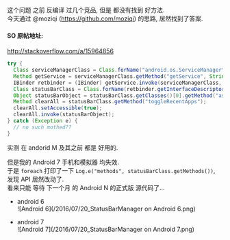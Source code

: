 这个问题 之前 反编译 过几个竞品, 但是 都没有找到 好方法.  
今天通过 @moziqi (https://github.com/moziqi) 的思路, 居然找到了答案.  

#### SO 原帖地址:  
http://stackoverflow.com/a/15964856  


``` java
try {
  Class serviceManagerClass = Class.forName("android.os.ServiceManager");
  Method getService = serviceManagerClass.getMethod("getService", String.class);
  IBinder retbinder = (IBinder) getService.invoke(serviceManagerClass, "statusbar");
  Class statusBarClass = Class.forName(retbinder.getInterfaceDescriptor());
  Object statusBarObject = statusBarClass.getClasses()[0].getMethod("asInterface", IBinder.class).invoke(null, new Object[] { retbinder });
  Method clearAll = statusBarClass.getMethod("toggleRecentApps");
  clearAll.setAccessible(true);
  clearAll.invoke(statusBarObject);
} catch (Exception e) {
  // no such mothed??
}
```

实测 在 andorid M 及其之前 都是 好用的.  

但是我的 Android 7 手机和模拟器 均失效.  
于是 `foreach` 打印了一下 `Log.e("methods", statusBarClass.getMethods())`,  
发现 API 居然改动了.  
看来只能 等待 下一个月 的 Android N 的正式版 源代码了...  

- android 6  
![Android 6](/2016/07/20_StatusBarManager on Android 6.png)

- android 7  
![Android 7](/2016/07/20_StatusBarManager on Android 7.png)
